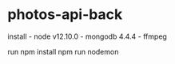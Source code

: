 # photos-api-back

install 
    - node v12.10.0
    - mongodb 4.4.4
    - ffmpeg

run
    npm install
    npm run nodemon